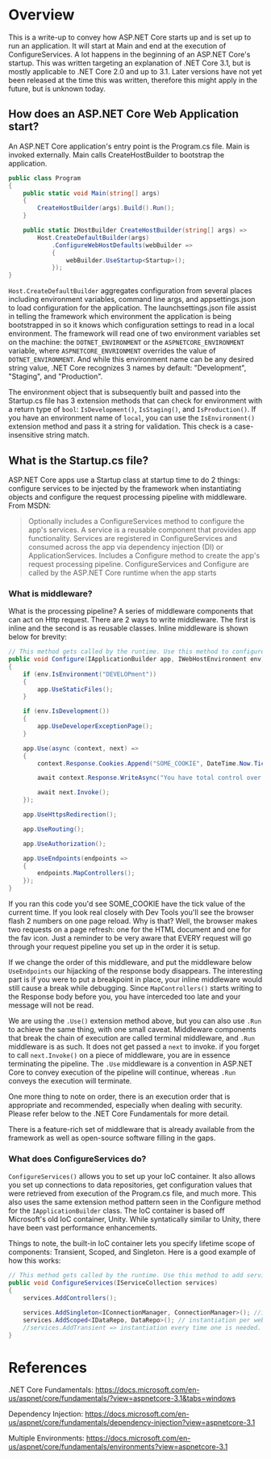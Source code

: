 # Overview
This is a write-up to convey how ASP.NET Core starts up and is set up to run an application. It will start at Main and end at the execution of ConfigureServices. A lot happens in the beginning of an ASP.NET Core's startup. This was written targeting an explanation of .NET Core 3.1, but is mostly applicable to .NET Core 2.0 and up to 3.1. Later versions have not yet been released at the time this was written, therefore this might apply in the future, but is unknown today.

## How does an ASP.NET Core Web Application start?
An ASP.NET Core application's entry point is the Program.cs file. Main is invoked externally. Main calls CreateHostBuilder to bootstrap the application.

```csharp
public class Program
{
    public static void Main(string[] args)
    {
        CreateHostBuilder(args).Build().Run();
    }

    public static IHostBuilder CreateHostBuilder(string[] args) =>
        Host.CreateDefaultBuilder(args)
            .ConfigureWebHostDefaults(webBuilder =>
            {
                webBuilder.UseStartup<Startup>();
            });
}
```

`Host.CreateDefaultBuilder` aggregates configuration from several places including environment variables, command line args, and appsettings.json to load configuration for the application. The launchsettings.json file assist in telling the framework which environment the application is being bootstrapped in so it knows which configuration settings to read in a local environment. The framework will read one of two environment variables set on the machine: the `DOTNET_ENVIRONMENT` or the `ASPNETCORE_ENVIRONMENT` variable, where `ASPNETCORE_ENVRIONMENT` overrides the value of `DOTNET_ENVIRONMENT`. And while this environment name can be any desired string value, .NET Core recognizes 3 names by default: "Development", "Staging", and "Production".

The environment object that is subsequently built and passed into the Startup.cs file has 3 extension methods that can check for environment with a return type of `bool`: `IsDevelopment()`, `IsStaging()`, and `IsProduction()`. If you have an environment name of `local`, you can use the `IsEnvironment()` extension method and pass it a string for validation. This check is a case-insensitive string match.

## What is the Startup.cs file?

ASP.NET Core apps use a Startup class at startup time to do 2 things: configure services to be injected by the framework when instantiating objects and configure the request processing pipeline with middleware. From MSDN:

> Optionally includes a ConfigureServices method to configure the app's services. A service is a reusable component that provides app functionality. Services are registered in ConfigureServices and consumed across the app via dependency injection (DI) or ApplicationServices.
Includes a Configure method to create the app's request processing pipeline.
ConfigureServices and Configure are called by the ASP.NET Core runtime when the app starts

### What is middleware?

What is the processing pipeline? A series of middleware components that can act on Http request. There are 2 ways to write middleware. The first is inline and the second is as reusable classes. Inline middleware is shown below for brevity:
```csharp
// This method gets called by the runtime. Use this method to configure the HTTP request pipeline.
public void Configure(IApplicationBuilder app, IWebHostEnvironment env)
{
    if (env.IsEnvironment("DEVELOPment"))
    {
        app.UseStaticFiles();
    }

    if (env.IsDevelopment())
    {
        app.UseDeveloperExceptionPage();
    }

    app.Use(async (context, next) =>
    {
        context.Response.Cookies.Append("SOME_COOKIE", DateTime.Now.Ticks.ToString());

        await context.Response.WriteAsync("You have total control over the request pipeline inline.");

        await next.Invoke();
    });

    app.UseHttpsRedirection();

    app.UseRouting();

    app.UseAuthorization();

    app.UseEndpoints(endpoints =>
    {
        endpoints.MapControllers();
    });
}
```

If you ran this code you'd see SOME_COOKIE have the tick value of the current time. If you look real closely with Dev Tools you'll see the browser flash 2 numbers on one page reload. Why is that? Well, the browser makes two requests on a page refresh: one for the HTML document and one for the fav icon. Just a reminder to be very aware that EVERY request will go through your request pipeline you set up in the order it is setup.

If we change the order of this middleware, and put the middleware below `UseEndpoints` our hijacking of the response body disappears. The interesting part is if you were to put a breakpoint in place, your inline middleware would still cause a break while debugging. Since `MapControllers()` starts writing to the Response body before you, you have interceded too late and your message will not be read.

We are using the `.Use()` extension method above, but you can also use `.Run` to achieve the same thing, with one small caveat. Middleware components that break the chain of execution are called terminal middleware, and `.Run` middleware is as such. It does not get passed a `next` to invoke. if you forget to call `next.Invoke()` on a piece of middleware, you are in essence terminating the pipeline. The `.Use` middleware is a convention in ASP.NET Core to convey execution of the pipeline will continue, whereas `.Run` conveys the execution will terminate.

One more thing to note on order, there is an execution order that is appropriate and recommended, especially when dealing with security. Please refer below to the .NET Core Fundamentals for more detail.

There is a feature-rich set of middleware that is already available from the framework as well as open-source software filling in the gaps.

### What does ConfigureServices do?
`ConfigureServices()` allows you to set up your IoC container. It also allows you set up connections to data repositories, get configuration values that were retrieved from execution of the Program.cs file, and much more. This also uses the same extension method pattern seen in the Configure method for the `IApplicationBuilder` class. The IoC container is based off Microsoft's old IoC container, Unity. While syntatically similar to Unity, there have been vast performance enhancements.

Things to note, the built-in IoC container lets you specify lifetime scope of components: Transient, Scoped, and Singleton. Here is a good example of how this works:
```csharp
// This method gets called by the runtime. Use this method to add services to the container.
public void ConfigureServices(IServiceCollection services)
{
    services.AddControllers();

    services.AddSingleton<IConnectionManager, ConnectionManager>(); //instantiation per app lifetime
    services.AddScoped<IDataRepo, DataRepo>(); // instantiation per web request 
    //services.AddTransient => instantiation every time one is needed. 
}
```

# References
.NET Core Fundamentals: https://docs.microsoft.com/en-us/aspnet/core/fundamentals/?view=aspnetcore-3.1&tabs=windows

Dependency Injection: https://docs.microsoft.com/en-us/aspnet/core/fundamentals/dependency-injection?view=aspnetcore-3.1

Multiple Environments: https://docs.microsoft.com/en-us/aspnet/core/fundamentals/environments?view=aspnetcore-3.1

